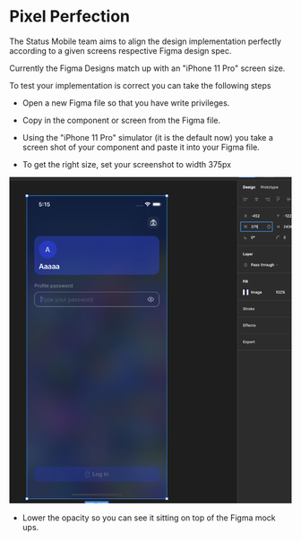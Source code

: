 # Pixel Perfection
The Status Mobile team aims to align the design implementation perfectly according to a given screens respective Figma design spec.

Currently the Figma Designs match up with an "iPhone 11 Pro" screen size. 

To test your implementation is correct you can take the following steps

- Open a new Figma file so that you have write privileges. 
- Copy in the component or screen from the Figma file.

- Using the "iPhone 11 Pro" simulator (it is the default now) you take a screen shot of your component and paste it into your Figma file.

- To get the right size, set your screenshot to width 375px

![](images/pixel-perfection/layer-width.png)

- Lower the opacity so you can see it sitting on top of the Figma mock ups. 
